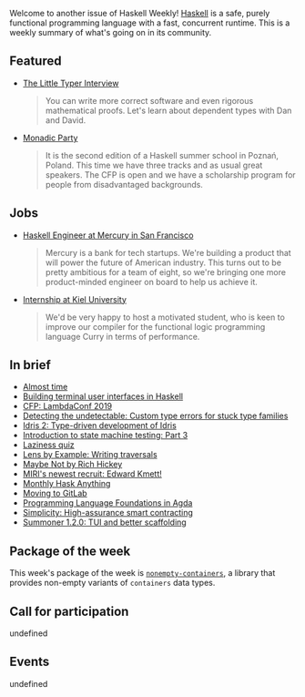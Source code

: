 <!-- 2018-12-06 unpublished -->

Welcome to another issue of Haskell Weekly!
[Haskell](https://www.haskell.org) is a safe, purely functional programming language with a fast, concurrent runtime.
This is a weekly summary of what's going on in its community.

## Featured

-   [The Little Typer Interview](https://corecursive.com/023-little-typer-and-pie-language/)

    > You can write more correct software and even rigorous mathematical proofs. Let's learn about dependent types with Dan and David.

-   [Monadic Party](https://monadic.party)

    > It is the second edition of a Haskell summer school in Poznań, Poland. This time we have three tracks and as usual great speakers. The CFP is open and we have a scholarship program for people from disadvantaged backgrounds.

## Jobs

-   [Haskell Engineer at Mercury in San Francisco](https://np.reddit.com/r/haskell/comments/a33krh/mercury_is_hiring_a_haskell_engineer_sf_fulltime/)

    > Mercury is a bank for tech startups. We're building a product that will power the future of American industry. This turns out to be pretty ambitious for a team of eight, so we're bringing one more product-minded engineer on board to help us achieve it.

-   [Internship at Kiel University](https://np.reddit.com/r/haskell/comments/a1toop/haskellrelated_summer_internship_in_germany/)

    > We'd be very happy to host a motivated student, who is keen to improve our compiler for the functional logic programming language Curry in terms of performance.

## In brief

-   [Almost time](https://typeclasses.com/news/2018-12-almost-time)
-   [Building terminal user interfaces in Haskell](https://www.fpcomplete.com/blog/building-tuis-in-haskell)
-   [CFP: LambdaConf 2019](https://www.papercall.io/lambdaconf-2019)
-   [Detecting the undetectable: Custom type errors for stuck type families](https://kcsongor.github.io/report-stuck-families/)
-   [Idris 2: Type-driven development of Idris](https://www.youtube.com/watch?v=mOtKD7ml0NU)
-   [Introduction to state machine testing: Part 3](https://qfpl.io/posts/intro-to-state-machine-testing-3/)
-   [Laziness quiz](https://www.parsonsmatt.org/2018/12/04/laziness_quiz.html)
-   [Lens by Example: Writing traversals](https://lens-by-example.chrispenner.ca/articles/traversals/writing-traversals)
-   [Maybe Not by Rich Hickey](https://np.reddit.com/r/haskell/comments/a1ofh2/maybe_not_rich_hickey/)
-   [MIRI's newest recruit: Edward Kmett!](https://intelligence.org/2018/11/28/miris-newest-recruit-edward-kmett/)
-   [Monthly Hask Anything](https://np.reddit.com/r/haskell/comments/a1u9qj/monthly_hask_anything_december_2018/)
-   [Moving to GitLab](https://mail.haskell.org/pipermail/ghc-devs/2018-December/016613.html)
-   [Programming Language Foundations in Agda](https://wadler.blogspot.com/2018/12/programming-language-foundations-in-agda.html)
-   [Simplicity: High-assurance smart contracting](https://blockstream.com/2018/11/28/simplicity-github/)
-   [Summoner 1.2.0: TUI and better scaffolding](https://np.reddit.com/r/haskell/comments/a1skcb/ann_summoner120_tui_better_scaffolding/)

## Package of the week

This week's package of the week is [`nonempty-containers`](https://hackage.haskell.org/package/nonempty-containers-0.1.0.0),
a library that provides non-empty variants of `containers` data types.

## Call for participation

undefined

## Events

undefined

